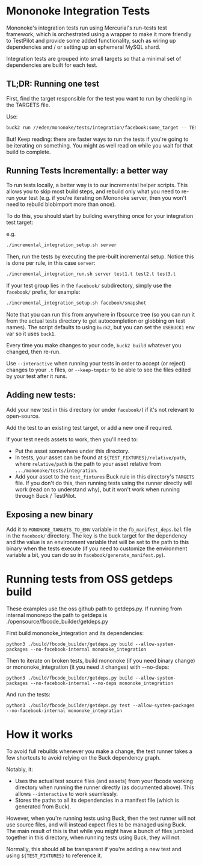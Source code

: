 # Mononoke Integration Tests

Mononoke's integration tests run using Mercurial's run-tests test framework,
which is orchestrated using a wrapper to make it more friendly to TestPilot and
provide some added functionality, such as wiring up dependencies and / or
setting up an ephemeral MySQL shard.

Integration tests are grouped into small targets so that a minimal set of
dependencies are built for each test.

## TL;DR: Running one test

First, find the target responsible for the test you want to run by checking in
the TARGETS file.

Use:

```sh
buck2 run //eden/mononoke/tests/integration/facebook:some_target -- TEST
```

But! Keep reading: there are faster ways to run the tests if you're going to be
iterating on something. You might as well read on while you wait for that build
to complete.


## Running Tests Incrementally: a better way

To run tests locally, a better way is to our incremental helper scripts.
This allows you to skip most build steps, and rebuild only what you need to
re-run your test (e.g. if you're iterating on Mononoke server, then you won't
need to rebuild blobimport more than once).

To do this, you should start by building everything once for your integration
test target:

e.g.
```sh
./incremental_integration_setup.sh server
```

Then, run the tests by executing the pre-built incremental setup. Notice this
is done per rule, in this case `server`:

```sh
./incremental_integration_run.sh server test1.t test2.t test3.t
```

If your test group lies in the `facebook/` subdirectory, simply use the `facebook/`
prefix, for example:

```sh
./incremental_integration_setup.sh facebook/snapshot
```

Note that you can run this from anywhere in fbsource tree (so you can
run it from the actual tests directory to get autocompletion or globbing on test
names). The script defaults to using `buck2`, but you can set the `USEBUCK1` env
var so it uses `buck1`.

Every time you make changes to your code, `buck2 build` whatever you changed,
then re-run.

Use `--interactive` when running your tests in order to accept (or reject)
changes to your `.t` files, or `--keep-tmpdir` to be able to see the files edited
by your test after it runs.


## Adding new tests:

Add your new test in this directory (or under `facebook/`) if it's not relevant
to open-source.

Add the test to an existing test target, or add a new one if required.

If your test needs assets to work, then you'll need to:

- Put the asset somewhere under this directory.
- In tests, your asset can be found at `${TEST_FIXTURES}/relative/path`, where
  `relative/path` is the path to your asset relative from
  `.../mononoke/tests/integration`.
- Add your asset to the `test_fixtures` Buck rule in this directory's `TARGETS`
  file. If you don't do this, then running tests using the runner directly will
  work (read on to understand why), but it won't work when running through Buck
  / TestPilot.


## Exposing a new binary

Add it to `MONONOKE_TARGETS_TO_ENV` variable in the `fb_manifest_deps.bzl` file
in the `facebook/` directory. The key is the buck target for the dependency and
the value is an environment variable that will be set to the path to this
binary when the tests execute (if you need to customize the environment
variable a bit, you can do so in `facebook/generate_manifest.py`).

# Running tests from OSS getdeps build

These examples use the oss github path to getdeps.py.  If running from internal monorepo the path to getdeps is ./opensource/fbcode_builder/getdeps.py

First build mononoke_integration and its dependencies:

```
python3 ./build/fbcode_builder/getdeps.py build --allow-system-packages --no-facebook-internal mononoke_integration
```

Then to iterate on broken tests,  build mononoke (if you need binary change) or mononoke_integration (it you need .t changes) with --no-deps:

```
python3 ./build/fbcode_builder/getdeps.py build --allow-system-packages --no-facebook-internal --no-deps mononoke_integration
```

And run the tests:

```
python3 ./build/fbcode_builder/getdeps.py test --allow-system-packages --no-facebook-internal mononoke_integration
```

# How it works

To avoid full rebuilds whenever you make a change, the test runner takes a few
shortcuts to avoid relying on the Buck dependency graph.

Notably, it:

- Uses the actual test source files (and assets) from your fbcode working
  directory when running the runner directly (as documented above). This allows
  `--interactive` to work seamlessly.
- Stores the paths to all its dependencies in a manifest file (which is
  generated from Buck).

However, when you're running tests using Buck, then the test runner will not use
source files, and will instead expect files to be managed using Buck. The main
result of this is that while you might have a bunch of files jumbled together in
this directory, when running tests using Buck, they will not.

Normally, this should all be transparent if you're adding a new test and using
`${TEST_FIXTURES}` to reference it.

